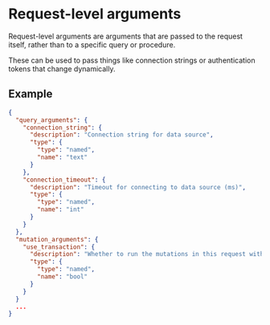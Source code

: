 # Request-level arguments

Request-level arguments are arguments that are passed to the request itself, rather than to a specific query or procedure.

These can be used to pass things like connection strings or authentication tokens that change dynamically.

## Example

```json
{
  "query_arguments": {
    "connection_string": {
      "description": "Connection string for data source",
      "type": {
        "type": "named",
        "name": "text"
      }
    },
    "connection_timeout": {
      "description": "Timeout for connecting to data source (ms)",
      "type": {
        "type": "named",
        "name": "int"
      }
    }
  },
  "mutation_arguments": {
    "use_transaction": {
      "description": "Whether to run the mutations in this request within a single transaction",
      "type": {
        "type": "named",
        "name": "bool"
      }
    }
  }
  ...
}
```

